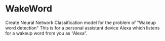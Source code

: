 # WakeWord
 Create Neural Network Classification model for the problem of “Wakeup word detection”
  This is for a personal assistant device Alexa which listens for a
wakeup word from you as “Alexa”. 
